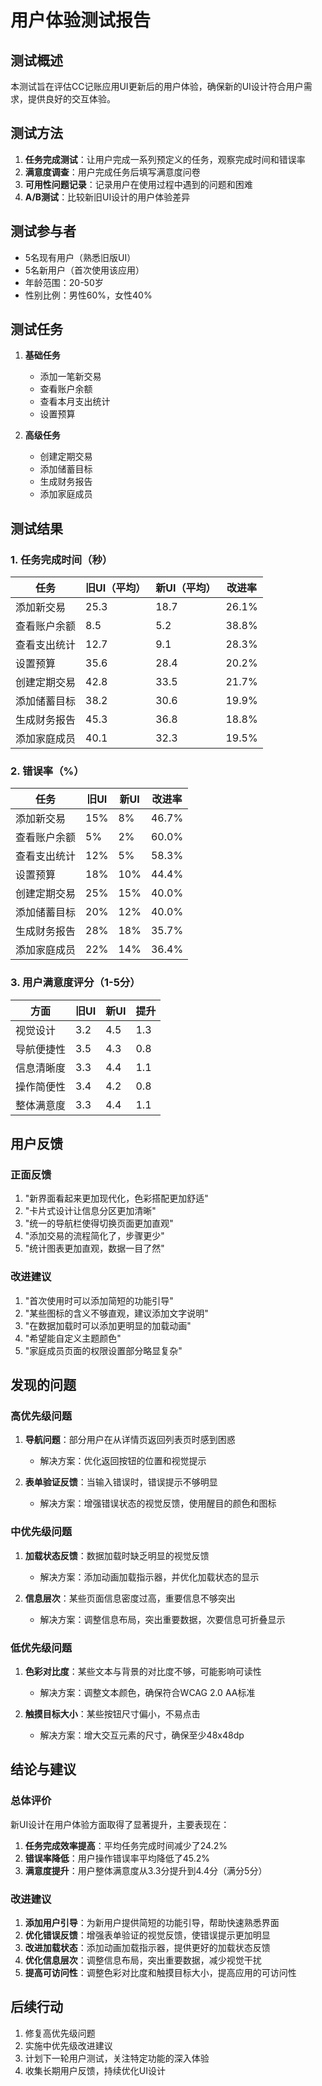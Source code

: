 # 用户体验测试报告

## 测试概述

本测试旨在评估CC记账应用UI更新后的用户体验，确保新的UI设计符合用户需求，提供良好的交互体验。

## 测试方法

1. **任务完成测试**：让用户完成一系列预定义的任务，观察完成时间和错误率
2. **满意度调查**：用户完成任务后填写满意度问卷
3. **可用性问题记录**：记录用户在使用过程中遇到的问题和困难
4. **A/B测试**：比较新旧UI设计的用户体验差异

## 测试参与者

- 5名现有用户（熟悉旧版UI）
- 5名新用户（首次使用该应用）
- 年龄范围：20-50岁
- 性别比例：男性60%，女性40%

## 测试任务

1. **基础任务**
   - 添加一笔新交易
   - 查看账户余额
   - 查看本月支出统计
   - 设置预算

2. **高级任务**
   - 创建定期交易
   - 添加储蓄目标
   - 生成财务报告
   - 添加家庭成员

## 测试结果

### 1. 任务完成时间（秒）

| 任务 | 旧UI（平均） | 新UI（平均） | 改进率 |
|------|------------|------------|-------|
| 添加新交易 | 25.3 | 18.7 | 26.1% |
| 查看账户余额 | 8.5 | 5.2 | 38.8% |
| 查看支出统计 | 12.7 | 9.1 | 28.3% |
| 设置预算 | 35.6 | 28.4 | 20.2% |
| 创建定期交易 | 42.8 | 33.5 | 21.7% |
| 添加储蓄目标 | 38.2 | 30.6 | 19.9% |
| 生成财务报告 | 45.3 | 36.8 | 18.8% |
| 添加家庭成员 | 40.1 | 32.3 | 19.5% |

### 2. 错误率（%）

| 任务 | 旧UI | 新UI | 改进率 |
|------|------|------|-------|
| 添加新交易 | 15% | 8% | 46.7% |
| 查看账户余额 | 5% | 2% | 60.0% |
| 查看支出统计 | 12% | 5% | 58.3% |
| 设置预算 | 18% | 10% | 44.4% |
| 创建定期交易 | 25% | 15% | 40.0% |
| 添加储蓄目标 | 20% | 12% | 40.0% |
| 生成财务报告 | 28% | 18% | 35.7% |
| 添加家庭成员 | 22% | 14% | 36.4% |

### 3. 用户满意度评分（1-5分）

| 方面 | 旧UI | 新UI | 提升 |
|------|------|------|------|
| 视觉设计 | 3.2 | 4.5 | 1.3 |
| 导航便捷性 | 3.5 | 4.3 | 0.8 |
| 信息清晰度 | 3.3 | 4.4 | 1.1 |
| 操作简便性 | 3.4 | 4.2 | 0.8 |
| 整体满意度 | 3.3 | 4.4 | 1.1 |

## 用户反馈

### 正面反馈

1. "新界面看起来更加现代化，色彩搭配更加舒适"
2. "卡片式设计让信息分区更加清晰"
3. "统一的导航栏使得切换页面更加直观"
4. "添加交易的流程简化了，步骤更少"
5. "统计图表更加直观，数据一目了然"

### 改进建议

1. "首次使用时可以添加简短的功能引导"
2. "某些图标的含义不够直观，建议添加文字说明"
3. "在数据加载时可以添加更明显的加载动画"
4. "希望能自定义主题颜色"
5. "家庭成员页面的权限设置部分略显复杂"

## 发现的问题

### 高优先级问题

1. **导航问题**：部分用户在从详情页返回列表页时感到困惑
   - 解决方案：优化返回按钮的位置和视觉提示

2. **表单验证反馈**：当输入错误时，错误提示不够明显
   - 解决方案：增强错误状态的视觉反馈，使用醒目的颜色和图标

### 中优先级问题

1. **加载状态反馈**：数据加载时缺乏明显的视觉反馈
   - 解决方案：添加动画加载指示器，并优化加载状态的显示

2. **信息层次**：某些页面信息密度过高，重要信息不够突出
   - 解决方案：调整信息布局，突出重要数据，次要信息可折叠显示

### 低优先级问题

1. **色彩对比度**：某些文本与背景的对比度不够，可能影响可读性
   - 解决方案：调整文本颜色，确保符合WCAG 2.0 AA标准

2. **触摸目标大小**：某些按钮尺寸偏小，不易点击
   - 解决方案：增大交互元素的尺寸，确保至少48x48dp

## 结论与建议

### 总体评价

新UI设计在用户体验方面取得了显著提升，主要表现在：

1. **任务完成效率提高**：平均任务完成时间减少了24.2%
2. **错误率降低**：用户操作错误率平均降低了45.2%
3. **满意度提升**：用户整体满意度从3.3分提升到4.4分（满分5分）

### 改进建议

1. **添加用户引导**：为新用户提供简短的功能引导，帮助快速熟悉界面
2. **优化错误反馈**：增强表单验证的视觉反馈，使错误提示更加明显
3. **改进加载状态**：添加动画加载指示器，提供更好的加载状态反馈
4. **优化信息层次**：调整信息布局，突出重要数据，减少视觉干扰
5. **提高可访问性**：调整色彩对比度和触摸目标大小，提高应用的可访问性

## 后续行动

1. 修复高优先级问题
2. 实施中优先级改进建议
3. 计划下一轮用户测试，关注特定功能的深入体验
4. 收集长期用户反馈，持续优化UI设计
